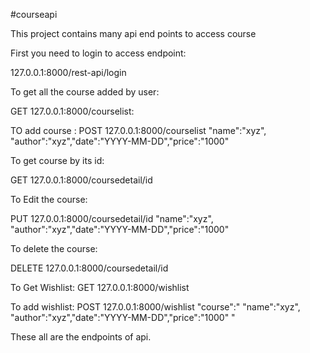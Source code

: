 #courseapi


This project contains many api end points to access course

First you need to login to access endpoint:

127.0.0.1:8000/rest-api/login

To get all the course added by user:

GET 127.0.0.1:8000/courselist:

TO add course :
POST 127.0.0.1:8000/courselist "name":"xyz", "author":"xyz","date":"YYYY-MM-DD","price":"1000"

To get course by its id:

GET 127.0.0.1:8000/coursedetail/id

To Edit the course:

PUT 127.0.0.1:8000/coursedetail/id "name":"xyz", "author":"xyz","date":"YYYY-MM-DD","price":"1000"

To delete the course:

DELETE 127.0.0.1:8000/coursedetail/id

To Get Wishlist:
GET 127.0.0.1:8000/wishlist

To add wishlist:
POST 127.0.0.1:8000/wishlist "course":" "name":"xyz", "author":"xyz","date":"YYYY-MM-DD","price":"1000" "

These all are the endpoints of api.
